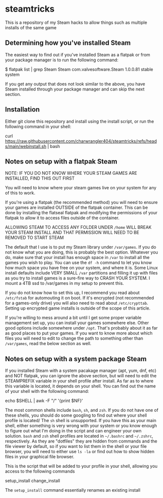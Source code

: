 # steamtricks
This is a repository of my Steam hacks to allow things such as multiple installs of the same game

## Determining how you've installed Steam

The easiest way to find out if you've installed Steam as a flatpak or from your package manager is to run the following command:

  $ flatpak list | grep Steam
  Steam	com.valvesoftware.Steam	1.0.0.81	stable	system

If you get any output that does not look similar to the above, you have Steam installed through your package manager and can skip the next section.

## Installation

Either git clone this repository and install using the install script, or run the following command in your shell:

  curl https://raw.githubusercontent.com/charwrangler404/steamtricks/refs/heads/main/webinstall.sh | bash

## Notes on setup with a flatpak Steam

NOTE: IF YOU DO NOT KNOW WHERE YOUR STEAM GAMES ARE INSTALLED, FIND THIS OUT FIRST

You will need to know where your steam games live on your system for any of this to work.

If you're using a flatpak (the recommended method) you will need to ensure your games are installed OUTSIDE of the flatpak container.
This can be done by installing the flatseal flatpak and modifying the permissions of your flatpak to allow it to access files outside of the container.

ALLOWING STEAM TO ACCESS ANY FOLDER UNDER `/home` WILL BREAK YOUR STEAM INSTALL AND THAT PERMISSION WILL NEED TO BE REMOVED TO START STEAM

The default that I use is to put my Steam library under `/var/games`. If you do not know what you are doing, this is probably the best option.
Whatever you do, make sure that your install has enough space in `/var` to install all the games you wish to play. You can use the `df -h` command to
let you know how much space you have free on your system, and where it is.  Some Linux install defaults include VERY SMALL `/var` partitions
and filling it up with files as you try to install games is a sure-fire way to CRASH YOUR SYSTEM. I mount a 4TB ssd to /var/games in my setup to prevent this.

If you do not know how to set this up, I recommend you read about `/etc/fstab` for automouting it on boot. If it's encrypted (not recommended for a games-only
drive) you will also need to read about `/etc/crypttab`. Setting up encrypted game installs is outside of the scope of this article.

If you're willing to mess around a bit until I get some proper variable management set up, you can install your games somewhere else. Other good options
include somewhere under `/opt`. That's probably about it as far as good places to put your games. If you want to know more about which files you will need
to edit to change the path to something other than `/var/games`, read the below section as well.


## Notes on setup with a system package Steam

If you installed Steam with a system pacakage manager (apt, yum, dnf, etc) and NOT flatpak, you can ignore the above section, but will need to edit the STEAMPREFIX
variable in your shell profile after install. As far as to where this variable is located, it depends on your shell. You can find out the name of your shell with the
following command:

  echo $SHELL | awk -F "/" '{print $NF}'

The most common shells include `bash`, `sh`, and `zsh`. If you do not have one of these shells, you should do some googling to find out where your shell profile is located/
The `sh` shell is unsupported. If you have this as your main shell, either something is very wrong with your system or you know enough to figure out what I'm doing in the script
and can engineer your own solution. `bash` and `zsh` shell profiles are located in `~/.bashrc` and `~/.zshrc`, respectively. As they are "dotfiles" they are hidden from commands and the file
viewer by default, so if you want to list them in the shell or your file browser, you will need to either use `ls -la` or find out how to show hidden files in your graphical file browser.

This is the script that will be added to your profile in your shell, allowing you access to the following commands

  setup_install
  change_install

The `setup_install` command essentially renames an existing install 
